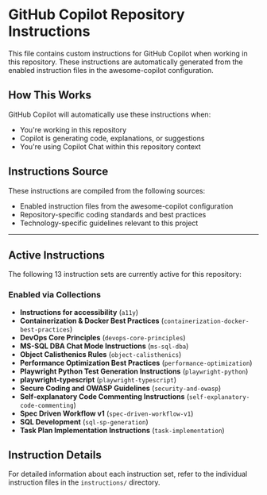 # GitHub Copilot Repository Instructions

This file contains custom instructions for GitHub Copilot when working in this repository.
These instructions are automatically generated from the enabled instruction files in the awesome-copilot configuration.

## How This Works

GitHub Copilot will automatically use these instructions when:
- You're working in this repository
- Copilot is generating code, explanations, or suggestions
- You're using Copilot Chat within this repository context

## Instructions Source

These instructions are compiled from the following sources:
- Enabled instruction files from the awesome-copilot configuration
- Repository-specific coding standards and best practices
- Technology-specific guidelines relevant to this project

---

## Active Instructions

The following 13 instruction sets are currently active for this repository:

### Enabled via Collections

- **Instructions for accessibility** (`a11y`)
- **Containerization & Docker Best Practices** (`containerization-docker-best-practices`)
- **DevOps Core Principles** (`devops-core-principles`)
- **MS-SQL DBA Chat Mode Instructions** (`ms-sql-dba`)
- **Object Calisthenics Rules** (`object-calisthenics`)
- **Performance Optimization Best Practices** (`performance-optimization`)
- **Playwright Python Test Generation Instructions** (`playwright-python`)
- **playwright-typescript** (`playwright-typescript`)
- **Secure Coding and OWASP Guidelines** (`security-and-owasp`)
- **Self-explanatory Code Commenting Instructions** (`self-explanatory-code-commenting`)
- **Spec Driven Workflow v1** (`spec-driven-workflow-v1`)
- **SQL Development** (`sql-sp-generation`)
- **Task Plan Implementation Instructions** (`task-implementation`)

## Instruction Details

For detailed information about each instruction set, refer to the individual instruction files in the `instructions/` directory.

